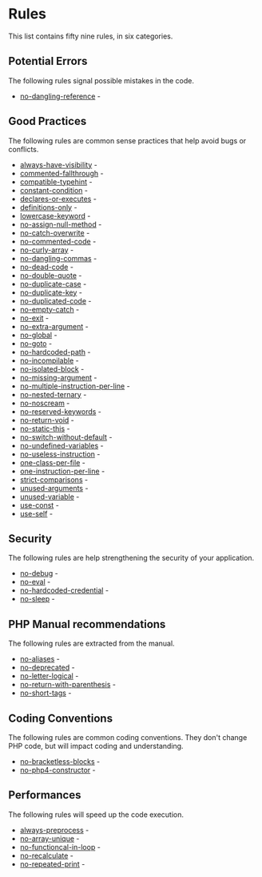 <!-- generated on 05-01-2015 11:0:01-->
# Rules

This list contains fifty nine rules, in six categories.

## Potential Errors

The following rules signal possible mistakes in the code.

 * [no-dangling-reference](no-dangling-reference.md) - 

## Good Practices

The following rules are common sense practices that help avoid bugs or conflicts.

 * [always-have-visibility](always-have-visibility.md) - 
 * [commented-fallthrough](commented-fallthrough.md) - 
 * [compatible-typehint](compatible-typehint.md) - 
 * [constant-condition](constant-condition.md) - 
 * [declares-or-executes](declares-or-executes.md) - 
 * [definitions-only](definitions-only.md) - 
 * [lowercase-keyword](lowercase-keyword.md) - 
 * [no-assign-null-method](no-assign-null-method.md) - 
 * [no-catch-overwrite](no-catch-overwrite.md) - 
 * [no-commented-code](no-commented-code.md) - 
 * [no-curly-array](no-curly-array.md) - 
 * [no-dangling-commas](no-dangling-commas.md) - 
 * [no-dead-code](no-dead-code.md) - 
 * [no-double-quote](no-double-quote.md) - 
 * [no-duplicate-case](no-duplicate-case.md) - 
 * [no-duplicate-key](no-duplicate-key.md) - 
 * [no-duplicated-code](no-duplicated-code.md) - 
 * [no-empty-catch](no-empty-catch.md) - 
 * [no-exit](no-exit.md) - 
 * [no-extra-argument](no-extra-argument.md) - 
 * [no-global](no-global.md) - 
 * [no-goto](no-goto.md) - 
 * [no-hardcoded-path](no-hardcoded-path.md) - 
 * [no-incompilable](no-incompilable.md) - 
 * [no-isolated-block](no-isolated-block.md) - 
 * [no-missing-argument](no-missing-argument.md) - 
 * [no-multiple-instruction-per-line](no-multiple-instruction-per-line.md) - 
 * [no-nested-ternary](no-nested-ternary.md) - 
 * [no-noscream](no-noscream.md) - 
 * [no-reserved-keywords](no-reserved-keywords.md) - 
 * [no-return-void](no-return-void.md) - 
 * [no-static-this](no-static-this.md) - 
 * [no-switch-without-default](no-switch-without-default.md) - 
 * [no-undefined-variables](no-undefined-variables.md) - 
 * [no-useless-instruction](no-useless-instruction.md) - 
 * [one-class-per-file](one-class-per-file.md) - 
 * [one-instruction-per-line](one-instruction-per-line.md) - 
 * [strict-comparisons](strict-comparisons.md) - 
 * [unused-arguments](unused-arguments.md) - 
 * [unused-variable](unused-variable.md) - 
 * [use-const](use-const.md) - 
 * [use-self](use-self.md) - 

## Security

The following rules are help strengthening the security of your application.

 * [no-debug](no-debug.md) - 
 * [no-eval](no-eval.md) - 
 * [no-hardcoded-credential](no-hardcoded-credential.md) - 
 * [no-sleep](no-sleep.md) - 

## PHP Manual recommendations

The following rules are extracted from the manual.

 * [no-aliases](no-aliases.md) - 
 * [no-deprecated](no-deprecated.md) - 
 * [no-letter-logical](no-letter-logical.md) - 
 * [no-return-with-parenthesis](no-return-with-parenthesis.md) - 
 * [no-short-tags](no-short-tags.md) - 

## Coding Conventions

The following rules are common coding conventions. They don't change PHP code, but will impact coding and understanding.

 * [no-bracketless-blocks](no-bracketless-blocks.md) - 
 * [no-php4-constructor](no-php4-constructor.md) - 

## Performances

The following rules will speed up the code execution.

 * [always-preprocess](always-preprocess.md) - 
 * [no-array-unique](no-array-unique.md) - 
 * [no-functioncal-in-loop](no-functioncal-in-loop.md) - 
 * [no-recalculate](no-recalculate.md) - 
 * [no-repeated-print](no-repeated-print.md) - 

